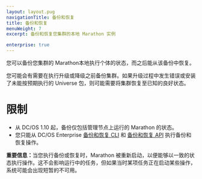 ```yaml
---
layout: layout.pug
navigationTitle: 备份和恢复
title: 备份和恢复
menuWeight: 7
excerpt: 备份和恢复您集群的本地 Marathon 实例

enterprise: true
---
```


您可以备份您集群的  Marathon本地执行个体的状态，而之后能从该备份中恢复。

您可能会有需要在执行升级或降级之前备份集群。如果升级过程中发生错误或安装了未能按预期执行的 Universe 包，则可能需要将集群恢复至已知的良好状态。

# 限制

- 从 DC/OS 1.10 起，备份仅包括管理节点上运行的 Marathon 的状态。
- 您只能从 DC/OS Enterprise [备份和恢复 CLI](/cn/1.11/administering-clusters/backup-and-restore/backup-restore-cli) 和 [备份和恢复 API](/cn/1.11/administering-clusters/backup-and-restore/backup-restore-api) 执行备份和恢复操作。

<p class="message--important"><strong>重要信息：</strong>当您执行备份或恢复时，Marathon 被重新启动，以便能够以一致的状态执行操作。这不会影响运行中的任务，但如果当时某项任务正在启动某些操作，系统可能会出现短暂的不可用。</p>
